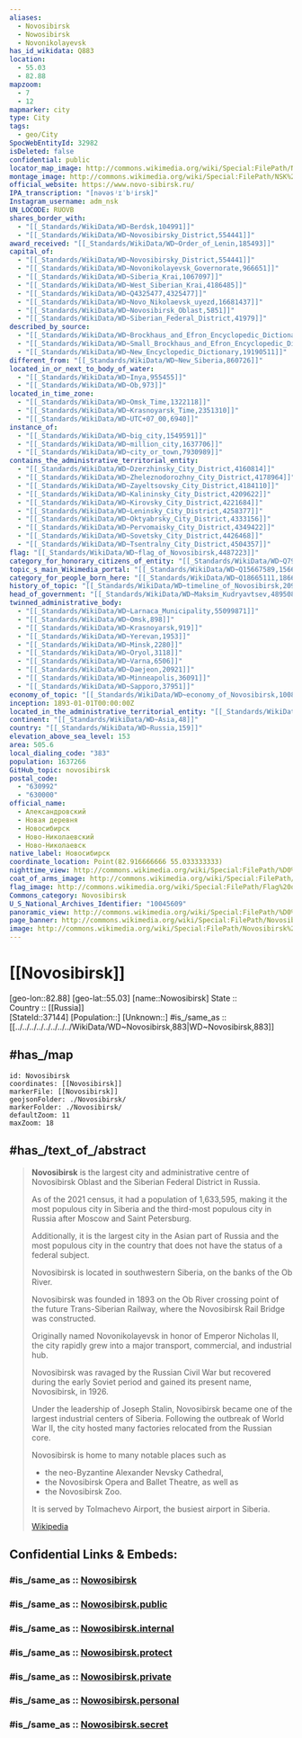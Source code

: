 ```yaml
---
aliases:
  - Novosibirsk
  - Nowosibirsk
  - Novonikolayevsk
has_id_wikidata: Q883
location:
  - 55.03
  - 82.88
mapzoom:
  - 7
  - 12
mapmarker: city
type: City
tags:
  - geo/City
SpocWebEntityId: 32982
isDeleted: false
confidential: public
locator_map_image: http://commons.wikimedia.org/wiki/Special:FilePath/NovosibirskLocatie.png
montage_image: http://commons.wikimedia.org/wiki/Special:FilePath/NSK%20Montage%202017.png
official_website: https://www.novo-sibirsk.ru/
IPA_transcription: "[nəvəsʲɪˈbʲirsk]"
Instagram_username: adm_nsk
UN_LOCODE: RUOVB
shares_border_with:
  - "[[_Standards/WikiData/WD~Berdsk,104991]]"
  - "[[_Standards/WikiData/WD~Novosibirsky_District,554441]]"
award_received: "[[_Standards/WikiData/WD~Order_of_Lenin,185493]]"
capital_of:
  - "[[_Standards/WikiData/WD~Novosibirsky_District,554441]]"
  - "[[_Standards/WikiData/WD~Novonikolayevsk_Governorate,966651]]"
  - "[[_Standards/WikiData/WD~Siberia_Krai,1067097]]"
  - "[[_Standards/WikiData/WD~West_Siberian_Krai,4186485]]"
  - "[[_Standards/WikiData/WD~Q4325477,4325477]]"
  - "[[_Standards/WikiData/WD~Novo_Nikolaevsk_uyezd,16681437]]"
  - "[[_Standards/WikiData/WD~Novosibirsk_Oblast,5851]]"
  - "[[_Standards/WikiData/WD~Siberian_Federal_District,41979]]"
described_by_source:
  - "[[_Standards/WikiData/WD~Brockhaus_and_Efron_Encyclopedic_Dictionary,602358]]"
  - "[[_Standards/WikiData/WD~Small_Brockhaus_and_Efron_Encyclopedic_Dictionary,19180675]]"
  - "[[_Standards/WikiData/WD~New_Encyclopedic_Dictionary,19190511]]"
different_from: "[[_Standards/WikiData/WD~New_Siberia,860726]]"
located_in_or_next_to_body_of_water:
  - "[[_Standards/WikiData/WD~Inya,955455]]"
  - "[[_Standards/WikiData/WD~Ob,973]]"
located_in_time_zone:
  - "[[_Standards/WikiData/WD~Omsk_Time,1322118]]"
  - "[[_Standards/WikiData/WD~Krasnoyarsk_Time,2351310]]"
  - "[[_Standards/WikiData/WD~UTC+07_00,6940]]"
instance_of:
  - "[[_Standards/WikiData/WD~big_city,1549591]]"
  - "[[_Standards/WikiData/WD~million_city,1637706]]"
  - "[[_Standards/WikiData/WD~city_or_town,7930989]]"
contains_the_administrative_territorial_entity:
  - "[[_Standards/WikiData/WD~Dzerzhinsky_City_District,4160814]]"
  - "[[_Standards/WikiData/WD~Zheleznodorozhny_City_District,4178964]]"
  - "[[_Standards/WikiData/WD~Zayeltsovsky_City_District,4184110]]"
  - "[[_Standards/WikiData/WD~Kalininsky_City_District,4209622]]"
  - "[[_Standards/WikiData/WD~Kirovsky_City_District,4221684]]"
  - "[[_Standards/WikiData/WD~Leninsky_City_District,4258377]]"
  - "[[_Standards/WikiData/WD~Oktyabrsky_City_District,4333156]]"
  - "[[_Standards/WikiData/WD~Pervomaisky_City_District,4349422]]"
  - "[[_Standards/WikiData/WD~Sovetsky_City_District,4426468]]"
  - "[[_Standards/WikiData/WD~Tsentralny_City_District,4504357]]"
flag: "[[_Standards/WikiData/WD~flag_of_Novosibirsk,4487223]]"
category_for_honorary_citizens_of_entity: "[[_Standards/WikiData/WD~Q7981282,7981282]]"
topic_s_main_Wikimedia_portal: "[[_Standards/WikiData/WD~Q15667589,15667589]]"
category_for_people_born_here: "[[_Standards/WikiData/WD~Q18665111,18665111]]"
history_of_topic: "[[_Standards/WikiData/WD~timeline_of_Novosibirsk,20982742]]"
head_of_government: "[[_Standards/WikiData/WD~Maksim_Kudryavtsev,48950815]]"
twinned_administrative_body:
  - "[[_Standards/WikiData/WD~Larnaca_Municipality,55099871]]"
  - "[[_Standards/WikiData/WD~Omsk,898]]"
  - "[[_Standards/WikiData/WD~Krasnoyarsk,919]]"
  - "[[_Standards/WikiData/WD~Yerevan,1953]]"
  - "[[_Standards/WikiData/WD~Minsk,2280]]"
  - "[[_Standards/WikiData/WD~Oryol,3118]]"
  - "[[_Standards/WikiData/WD~Varna,6506]]"
  - "[[_Standards/WikiData/WD~Daejeon,20921]]"
  - "[[_Standards/WikiData/WD~Minneapolis,36091]]"
  - "[[_Standards/WikiData/WD~Sapporo,37951]]"
economy_of_topic: "[[_Standards/WikiData/WD~economy_of_Novosibirsk,100864301]]"
inception: 1893-01-01T00:00:00Z
located_in_the_administrative_territorial_entity: "[[_Standards/WikiData/WD~Novosibirsk_Oblast,5851]]"
continent: "[[_Standards/WikiData/WD~Asia,48]]"
country: "[[_Standards/WikiData/WD~Russia,159]]"
elevation_above_sea_level: 153
area: 505.6
local_dialing_code: "383"
population: 1637266
GitHub_topic: novosibirsk
postal_code:
  - "630992"
  - "630000"
official_name:
  - Александровский
  - Новая деревня
  - Новосибирск
  - Ново-Николаевский
  - Ново-Николаевск
native_label: Новосибирск
coordinate_location: Point(82.916666666 55.033333333)
nighttime_view: http://commons.wikimedia.org/wiki/Special:FilePath/%D0%9A%D0%BE%D0%BC%D0%BC%D1%83%D0%BD%D0%B0%D0%BB%D1%8C%D0%BD%D1%8B%D0%B9%20%D0%BC%D0%BE%D1%81%D1%82%20%D0%B8%20%D1%86%D0%B5%D0%BD%D1%82%D1%80%D0%B0%D0%BB%D1%8C%D0%BD%D1%8B%D0%B9%20%D1%80%D0%B0%D0%B9%D0%BE%D0%BD%20-%20panoramio.jpg
coat_of_arms_image: http://commons.wikimedia.org/wiki/Special:FilePath/Coat%20of%20Arms%20of%20Novosibirsk.svg
flag_image: http://commons.wikimedia.org/wiki/Special:FilePath/Flag%20of%20Novosibirsk.svg
Commons_category: Novosibirsk
U_S_National_Archives_Identifier: "10045609"
panoramic_view: http://commons.wikimedia.org/wiki/Special:FilePath/%D0%A1%20%D0%BA%D1%80%D1%8B%D1%88%D0%B8%2017%20%D1%8D%D1%82%D0%B0%D0%B6%D0%B0%20%D0%BD%D0%B0%20%D1%83%D0%BB.%D0%9F%D0%B0%D1%80%D1%85%D0%BE%D0%BC%D0%B5%D0%BD%D0%BA%D0%BE%2025%20-%20panoramio%20%285%29.jpg
page_banner: http://commons.wikimedia.org/wiki/Special:FilePath/Novosib%20Wikivoyage%20banner.jpg
image: http://commons.wikimedia.org/wiki/Special:FilePath/Novosibirsk%20view.jpg
---
```


# [[Novosibirsk]] 

[geo-lon::82.88] 
[geo-lat::55.03] 
[name::Nowosibirsk] 
State ::  
Country :: [[Russia]]  
[StateId::37144] 
[Population::] 
[Unknown::] 
#is_/same_as :: [[../../../../../../../../WikiData/WD~Novosibirsk,883|WD~Novosibirsk,883]] 

## #has_/map 

```leaflet
id: Novosibirsk
coordinates: [[Novosibirsk]] 
markerFile: [[Novosibirsk]] 
geojsonFolder: ./Novosibirsk/
markerFolder: ./Novosibirsk/
defaultZoom: 11 
maxZoom: 18
```

## #has_/text_of_/abstract 

> **Novosibirsk** is the largest city and administrative centre of Novosibirsk Oblast 
> and the Siberian Federal District in Russia. 
> 
> As of the 2021 census, it had a population of 1,633,595, 
> making it the most populous city in Siberia and the third-most populous city in Russia 
> after Moscow and Saint Petersburg. 
> 
> Additionally, it is the largest city in the Asian part of Russia 
> and the most populous city in the country 
> that does not have the status of a federal subject. 
> 
> Novosibirsk is located in southwestern Siberia, on the banks of the Ob River.
>
> Novosibirsk was founded in 1893 on the Ob River crossing point 
> of the future Trans-Siberian Railway, where the Novosibirsk Rail Bridge was constructed. 
> 
> Originally named Novonikolayevsk in honor of Emperor Nicholas II, 
> the city rapidly grew into a major transport, commercial, and industrial hub. 
> 
> Novosibirsk was ravaged by the Russian Civil War 
> but recovered during the early Soviet period 
> and gained its present name, Novosibirsk, in 1926. 
> 
> Under the leadership of Joseph Stalin, 
> Novosibirsk became one of the largest industrial centers of Siberia. 
> Following the outbreak of World War II, 
> the city hosted many factories relocated from the Russian core.
>
> Novosibirsk is home to many notable places such as 
> - the neo-Byzantine Alexander Nevsky Cathedral, 
> - the Novosibirsk Opera and Ballet Theatre, as well as 
> - the Novosibirsk Zoo. 
> 
> It is served by Tolmachevo Airport, the busiest airport in Siberia.
>
> [Wikipedia](https://en.wikipedia.org/wiki/Novosibirsk) 


## Confidential Links & Embeds: 

### #is_/same_as :: [Nowosibirsk](/_Standards/Earth/Continent/Asia/Asia~North/Asia~Siberia/Novosibirsk_Oblast/City/Nowosibirsk.md) 

### #is_/same_as :: [Nowosibirsk.public](/_public/Earth/Continent/Asia/Asia~North/Asia~Siberia/Novosibirsk_Oblast/City/Nowosibirsk.public.md) 

### #is_/same_as :: [Nowosibirsk.internal](/_internal/Earth/Continent/Asia/Asia~North/Asia~Siberia/Novosibirsk_Oblast/City/Nowosibirsk.internal.md) 

### #is_/same_as :: [Nowosibirsk.protect](/_protect/Earth/Continent/Asia/Asia~North/Asia~Siberia/Novosibirsk_Oblast/City/Nowosibirsk.protect.md) 

### #is_/same_as :: [Nowosibirsk.private](/_private/Earth/Continent/Asia/Asia~North/Asia~Siberia/Novosibirsk_Oblast/City/Nowosibirsk.private.md) 

### #is_/same_as :: [Nowosibirsk.personal](/_personal/Earth/Continent/Asia/Asia~North/Asia~Siberia/Novosibirsk_Oblast/City/Nowosibirsk.personal.md) 

### #is_/same_as :: [Nowosibirsk.secret](/_secret/Earth/Continent/Asia/Asia~North/Asia~Siberia/Novosibirsk_Oblast/City/Nowosibirsk.secret.md)

